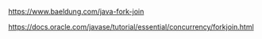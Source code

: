 https://www.baeldung.com/java-fork-join

https://docs.oracle.com/javase/tutorial/essential/concurrency/forkjoin.html